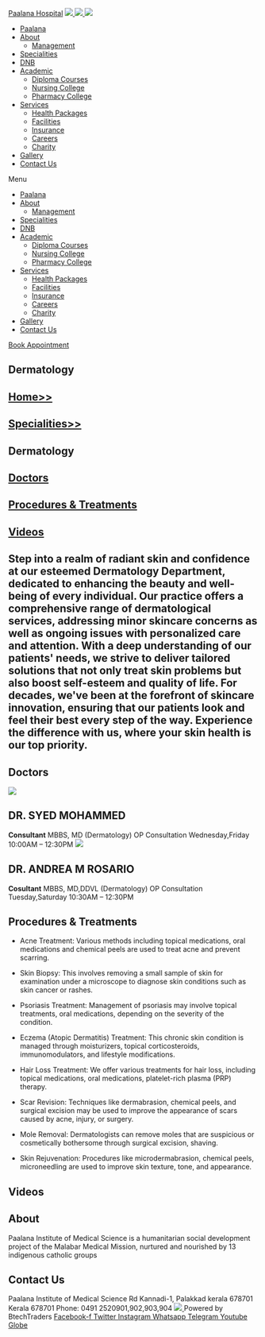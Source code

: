 [Paalana Hospital](https://paalana.in/dermatology-2/<https:/paalana.in> "Paalana Hospital")
[ ![](https://paalana.in/wp-content/uploads/2022/08/Untitled-2.png) ](https://paalana.in/dermatology-2/<https:/paalana.in/>)
[ ![](https://paalana.in/wp-content/uploads/2024/09/Group-883-1024x295.png) ](https://paalana.in/dermatology-2/<https:/paalana.in/>)
![](https://paalana.in/wp-content/uploads/2024/09/164073682_3625173097592065_7499118900655108432_n-1-1.jpg)
  * [Paalana](https://paalana.in/dermatology-2/<https:/paalana.in/>)
  * [About](https://paalana.in/dermatology-2/<https:/paalana.in/about/>)
    * [Management](https://paalana.in/dermatology-2/<https:/paalana.in/management/>)
  * [Specialities](https://paalana.in/dermatology-2/<https:/paalana.in/specialities/>)
  * [DNB](https://paalana.in/dermatology-2/<https:/paalana.in/diplomate-national-board-dnb/>)
  * [Academic](https://paalana.in/dermatology-2/<#>)
    * [Diploma Courses](https://paalana.in/dermatology-2/<https:/paalana.in/academic/>)
    * [Nursing College](https://paalana.in/dermatology-2/<https:/sanjocollegeofnursing.org/>)
    * [Pharmacy College](https://paalana.in/dermatology-2/<http:/www.sanjocps.com/>)
  * [Services](https://paalana.in/dermatology-2/<#>)
    * [Health Packages](https://paalana.in/dermatology-2/<https:/paalana.in/health-packages/>)
    * [Facilities](https://paalana.in/dermatology-2/<https:/paalana.in/facilities/>)
    * [Insurance](https://paalana.in/dermatology-2/<https:/paalana.in/insurance/>)
    * [Careers](https://paalana.in/dermatology-2/<https:/paalana.in/careers/>)
    * [Charity](https://paalana.in/dermatology-2/<https:/paalana.in/charity/>)
  * [Gallery](https://paalana.in/dermatology-2/<https:/paalana.in/our-gallery/>)
  * [Contact Us](https://paalana.in/dermatology-2/<https:/paalana.in/contact-us/>)


Menu
  * [Paalana](https://paalana.in/dermatology-2/<https:/paalana.in/>)
  * [About](https://paalana.in/dermatology-2/<https:/paalana.in/about/>)
    * [Management](https://paalana.in/dermatology-2/<https:/paalana.in/management/>)
  * [Specialities](https://paalana.in/dermatology-2/<https:/paalana.in/specialities/>)
  * [DNB](https://paalana.in/dermatology-2/<https:/paalana.in/diplomate-national-board-dnb/>)
  * [Academic](https://paalana.in/dermatology-2/<#>)
    * [Diploma Courses](https://paalana.in/dermatology-2/<https:/paalana.in/academic/>)
    * [Nursing College](https://paalana.in/dermatology-2/<https:/sanjocollegeofnursing.org/>)
    * [Pharmacy College](https://paalana.in/dermatology-2/<http:/www.sanjocps.com/>)
  * [Services](https://paalana.in/dermatology-2/<#>)
    * [Health Packages](https://paalana.in/dermatology-2/<https:/paalana.in/health-packages/>)
    * [Facilities](https://paalana.in/dermatology-2/<https:/paalana.in/facilities/>)
    * [Insurance](https://paalana.in/dermatology-2/<https:/paalana.in/insurance/>)
    * [Careers](https://paalana.in/dermatology-2/<https:/paalana.in/careers/>)
    * [Charity](https://paalana.in/dermatology-2/<https:/paalana.in/charity/>)
  * [Gallery](https://paalana.in/dermatology-2/<https:/paalana.in/our-gallery/>)
  * [Contact Us](https://paalana.in/dermatology-2/<https:/paalana.in/contact-us/>)


[ Book Appointment ](https://paalana.in/dermatology-2/<https:/bit.ly/pmchysan>)
## Dermatology
## [Home>>](https://paalana.in/dermatology-2/<https:/paalana.in>)
## [Specialities>>](https://paalana.in/dermatology-2/<https:/paalana.in/specialities/>)
## Dermatology
## [Doctors](https://paalana.in/dermatology-2/<#docs>)
## [Procedures & Treatments](https://paalana.in/dermatology-2/<#pros>)
## [Videos](https://paalana.in/dermatology-2/<#videos>)
## Step into a realm of radiant skin and confidence at our esteemed Dermatology Department, dedicated to enhancing the beauty and well-being of every individual. Our practice offers a comprehensive range of dermatological services, addressing minor skincare concerns as well as ongoing issues with personalized care and attention. With a deep understanding of our patients' needs, we strive to deliver tailored solutions that not only treat skin problems but also boost self-esteem and quality of life. For decades, we've been at the forefront of skincare innovation, ensuring that our patients look and feel their best every step of the way. Experience the difference with us, where your skin health is our top priority.
## Doctors
![](https://paalana.in/wp-content/uploads/2024/11/dr-syedDermatology-1.png)
## DR. SYED MOHAMMED 
**Consultant**
MBBS, MD (Dermatology)
OP Consultation
Wednesday,Friday
10:00AM – 12:30PM
![](https://paalana.in/wp-content/uploads/2024/06/placeholder-doctor-f-320x320-square-9c4abe4ca005f6f527398a211de9d9fe-5edf159a13402.jpg)
## DR. ANDREA M ROSARIO 
**Cosultant**
MBBS, MD,DDVL (Dermatology)
OP Consultation
Tuesday,Saturday
10:30AM – 12:30PM
## Procedures & Treatments
  * Acne Treatment: Various methods including topical medications, oral medications and chemical peels are used to treat acne and prevent scarring.
  * Skin Biopsy: This involves removing a small sample of skin for examination under a microscope to diagnose skin conditions such as skin cancer or rashes.
  * Psoriasis Treatment: Management of psoriasis may involve topical treatments, oral medications, depending on the severity of the condition.
  * Eczema (Atopic Dermatitis) Treatment: This chronic skin condition is managed through moisturizers, topical corticosteroids, immunomodulators, and lifestyle modifications.


  * Hair Loss Treatment: We offer various treatments for hair loss, including topical medications, oral medications, platelet-rich plasma (PRP) therapy.
  * Scar Revision: Techniques like dermabrasion, chemical peels, and surgical excision may be used to improve the appearance of scars caused by acne, injury, or surgery.
  * Mole Removal: Dermatologists can remove moles that are suspicious or cosmetically bothersome through surgical excision, shaving.
  * Skin Rejuvenation: Procedures like microdermabrasion, chemical peels, microneedling are used to improve skin texture, tone, and appearance.


## Videos
## About
Paalana Institute of Medical Science is a humanitarian social development project of the Malabar Medical Mission, nurtured and nourished by 13 indigenous catholic groups 
## Contact Us
Paalana Institute of Medical Science Rd
Kannadi-1, Palakkad kerala 678701
Kerala 678701
Phone: 0491 2520901,902,903,904
[ ](https://paalana.in/dermatology-2/<https:/www.facebook.com/paalana.pims>) [ ](https://paalana.in/dermatology-2/<https:/www.instagram.com/paalana_hospital/>) [ ](https://paalana.in/dermatology-2/<https:/www.youtube.com/@paalanainstituteofmedicals9226>)
[ ![](https://paalana.in/wp-content/uploads/2024/09/Group-884.png) ](https://paalana.in/dermatology-2/<https:/paalana.in/>)
Powered by BtechTraders
[ Facebook-f ](https://paalana.in/dermatology-2/<https:/www.facebook.com/btechtraderspage/>) [ Twitter ](https://paalana.in/dermatology-2/<https:/twitter.com/BtechTraders>) [ Instagram ](https://paalana.in/dermatology-2/<https:/www.instagram.com/btech_traders/>) [ Whatsapp ](https://paalana.in/dermatology-2/<https:wa.me/+919447090274>) [ Telegram ](https://paalana.in/dermatology-2/<https:/t.me/stockexTrading>) [ Youtube ](https://paalana.in/dermatology-2/<https:/www.youtube.com/c/Btechtraders>) [ Globe ](https://paalana.in/dermatology-2/<https:/btechtraders.com/>)
